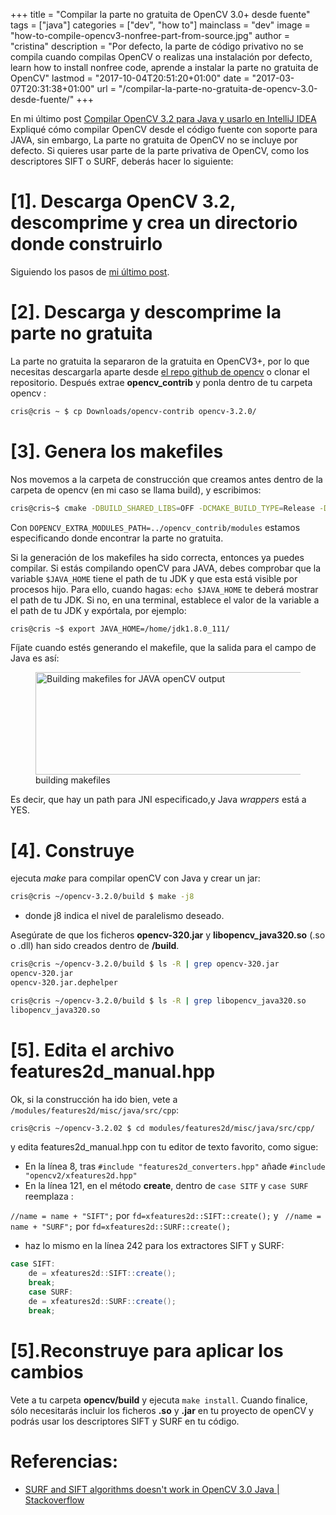 +++
title = "Compilar la parte no gratuita de OpenCV 3.0+ desde fuente"
tags = ["java"]
categories = ["dev", "how to"]
mainclass = "dev"
image = "how-to-compile-opencv3-nonfree-part-from-source.jpg"
author = "cristina"
description = "Por defecto, la parte de código privativo no se compila cuando compilas OpenCV o realizas una instalación por defecto, learn how to install nonfree code, aprende a instalar la parte no gratuita de OpenCV"
lastmod = "2017-10-04T20:51:20+01:00"
date = "2017-03-07T20:31:38+01:00"
url = "/compilar-la-parte-no-gratuita-de-opencv-3.0-desde-fuente/"
+++

En mi último post [Compilar OpenCV 3.2 para Java y usarlo en IntelliJ IDEA](https://elbauldelprogramador.com/compile-opencv-3.2-with-java-intellij-idea/ "Compilar OpenCV 3.2 para Java y usarlo en IntelliJ IDEA") Expliqué cómo compilar OpenCV desde el código fuente con soporte para JAVA, sin embargo, La parte no gratuita de OpenCV no se incluye por defecto. Si quieres usar parte de la parte privativa de OpenCV, como los descriptores SIFT o SURF, deberás hacer lo siguiente:

# [1]. Descarga OpenCV 3.2, descomprime y crea un directorio donde construirlo

Siguiendo los pasos de [mi último post](https://elbauldelprogramador.com/compile-opencv-3.2-with-java-intellij-idea/ "Compilar OpenCV 3.2 para Java y usarlo en IntelliJ IDEA").

<!--more--><!--ad-->

# [2]. Descarga y descomprime la parte no gratuita

La parte no gratuita la separaron de la gratuita en OpenCV3+, por lo que necesitas descargarla aparte desde [el repo github de opencv](https://github.com/opencv/opencv_contrib "github opencv repository")  o clonar el repositorio. Después extrae **opencv_contrib** y ponla dentro de tu carpeta opencv :

```bash
cris@cris ~ $ cp Downloads/opencv-contrib opencv-3.2.0/
```

# [3]. Genera los makefiles

Nos movemos a la carpeta de construcción que creamos antes dentro de la carpeta de opencv (en mi caso se llama build), y escribimos:


```bash
cris@cris~$ cmake -DBUILD_SHARED_LIBS=OFF -DCMAKE_BUILD_TYPE=Release -DCMAKE_INSTALL_PREFIX=../dist -DOPENCV_EXTRA_MODULES_PATH=../opencv_contrib/modules ..
```

Con `DOPENCV_EXTRA_MODULES_PATH=../opencv_contrib/modules` estamos especificando donde encontrar la parte no gratuita.


Si la generación de los makefiles ha sido correcta, entonces ya puedes compilar. Si estás compilando openCV para JAVA, debes comprobar que la variable `$JAVA_HOME` tiene el path de tu JDK y que esta está visible por procesos hijo. Para ello, cuando hagas: `echo $JAVA_HOME` te deberá mostrar el path de tu JDK. Si no, en una terminal, establece el valor de la variable a el path de tu JDK y expórtala, por ejemplo:

```bash
cris@cris ~$ export JAVA_HOME=/home/jdk1.8.0_111/
```

Fíjate cuando estés generando el makefile, que la salida para el campo de Java es así:

<figure>
    <img sizes="(min-width: 983px) 983px, 100vw" on="tap:lightbox1" role="button" tabindex="0" layout="responsive" src="/img/output-build-makefiles-opencv-java.png" title="Building makefiles for JAVA openCV" alt="Building makefiles for JAVA openCV output" width="983" height="164"></img>
    <figcaption>building makefiles</figcaption>
</figure>

Es decir, que hay un path para JNI especificado,y Java _wrappers_ está a YES.

# [4]. Construye

ejecuta _make_ para compilar openCV con Java y crear un jar:

```bash
cris@cris ~/opencv-3.2.0/build $ make -j8
```

- donde j8 indica el nivel de paralelismo deseado.

Asegúrate de que los ficheros **opencv-320.jar** y **libopencv_java320.so** (.so o .dll) han sido creados dentro de **/build**.

```bash
cris@cris ~/opencv-3.2.0/build $ ls -R | grep opencv-320.jar
opencv-320.jar
opencv-320.jar.dephelper

cris@cris ~/opencv-3.2.0/build $ ls -R | grep libopencv_java320.so
libopencv_java320.so
```

# [5]. Edita el archivo features2d_manual.hpp

Ok, si la construcción ha ido bien, vete a `/modules/features2d/misc/java/src/cpp`:

```bash
cris@cris ~/opencv-3.2.02 $ cd modules/features2d/misc/java/src/cpp/
```

y edita features2d_manual.hpp con tu editor de texto favorito, como sigue:

- En la línea 8, tras `#include "features2d_converters.hpp"`
añade `#include "opencv2/xfeatures2d.hpp"`
- En la línea 121, en el método **create**,  dentro de `case SITF` y `case SURF` reemplaza :

`//name = name + "SIFT";` por `fd=xfeatures2d::SIFT::create();`
y ` //name = name + "SURF";` por `fd=xfeatures2d::SURF::create();`

- haz lo mismo en la línea 242 para los extractores SIFT y SURF:

```java
case SIFT:
    de = xfeatures2d::SIFT::create();
    break;
    case SURF:
    de = xfeatures2d::SURF::create();
    break;
```

# [5].Reconstruye para aplicar los cambios

Vete a tu carpeta **opencv/build** y ejecuta `make install`.
Cuando finalice, sólo necesitarás incluir los ficheros **.so** y **.jar** en tu proyecto de openCV y podrás usar los descriptores SIFT y SURF en tu código.

# Referencias:

- <a href="http://stackoverflow.com/a/35266046/5032130" target="_blank">SURF and SIFT algorithms doesn't work in OpenCV 3.0 Java | Stackoverflow</a>
